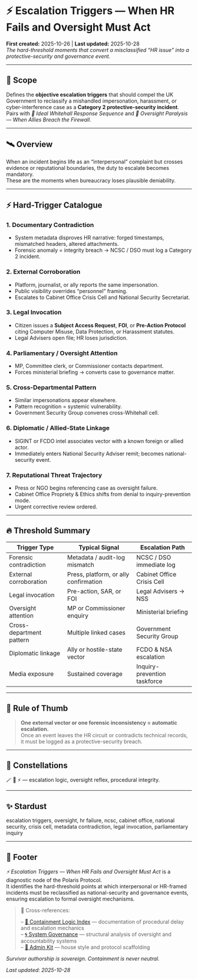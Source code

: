# ⚡ Escalation Triggers — When HR Fails and Oversight Must Act  
**First created:** 2025-10-26 | **Last updated:** 2025-10-28  
*The hard-threshold moments that convert a misclassified “HR issue” into a protective-security and governance event.*

---

## 🌱 Scope  

Defines the **objective escalation triggers** that should compel the UK Government to reclassify a mishandled impersonation, harassment, or cyber-interference case as a **Category 2 protective-security incident**.  
Pairs with *🧩 Ideal Whitehall Response Sequence* and *🧿 Oversight Paralysis — When Allies Breach the Firewall*.  

---

## 🛰️ Overview  

When an incident begins life as an “interpersonal” complaint but crosses evidence or reputational boundaries, the duty to escalate becomes mandatory.  
These are the moments when bureaucracy loses plausible deniability.

---

## ⚡ Hard-Trigger Catalogue  

### 1. **Documentary Contradiction**  
- System metadata disproves HR narrative: forged timestamps, mismatched headers, altered attachments.  
- Forensic anomaly = integrity breach → NCSC / DSO must log a Category 2 incident.  

### 2. **External Corroboration**  
- Platform, journalist, or ally reports the same impersonation.  
- Public visibility overrides “personnel” framing.  
- Escalates to Cabinet Office Crisis Cell and National Security Secretariat.  

### 3. **Legal Invocation**  
- Citizen issues a **Subject Access Request**, **FOI**, or **Pre-Action Protocol** citing Computer Misuse, Data Protection, or Harassment statutes.  
- Legal Advisers open file; HR loses jurisdiction.  

### 4. **Parliamentary / Oversight Attention**  
- MP, Committee clerk, or Commissioner contacts department.  
- Forces ministerial briefing → converts case to governance matter.  

### 5. **Cross-Departmental Pattern**  
- Similar impersonations appear elsewhere.  
- Pattern recognition = systemic vulnerability.  
- Government Security Group convenes cross-Whitehall cell.  

### 6. **Diplomatic / Allied-State Linkage**  
- SIGINT or FCDO intel associates vector with a known foreign or allied actor.  
- Immediately enters National Security Adviser remit; becomes national-security event.  

### 7. **Reputational Threat Trajectory**  
- Press or NGO begins referencing case as oversight failure.  
- Cabinet Office Propriety & Ethics shifts from denial to inquiry-prevention mode.  
- Urgent corrective review ordered.  

---

## 🔥 Threshold Summary  

| Trigger Type | Typical Signal | Escalation Path |
|---------------|----------------|-----------------|
| Forensic contradiction | Metadata / audit-log mismatch | NCSC / DSO immediate log |
| External corroboration | Press, platform, or ally confirmation | Cabinet Office Crisis Cell |
| Legal invocation | Pre-action, SAR, or FOI | Legal Advisers → NSS |
| Oversight attention | MP or Commissioner enquiry | Ministerial briefing |
| Cross-department pattern | Multiple linked cases | Government Security Group |
| Diplomatic linkage | Ally or hostile-state vector | FCDO & NSA escalation |
| Media exposure | Sustained coverage | Inquiry-prevention taskforce |

---

## 🧮 Rule of Thumb  

> **One external vector or one forensic inconsistency = automatic escalation.**  
> Once an event leaves the HR circuit or contradicts technical records, it must be logged as a protective-security breach.

---

## 🌌 Constellations  

🪄 🧿 ⚡ — escalation logic, oversight reflex, procedural integrity.  

---

## ✨ Stardust  

escalation triggers, oversight, hr failure, ncsc, cabinet office, national security, crisis cell, metadata contradiction, legal invocation, parliamentary inquiry  

---

## 🏮 Footer  

*⚡ Escalation Triggers — When HR Fails and Oversight Must Act* is a diagnostic node of the Polaris Protocol.  
It identifies the hard-threshold points at which interpersonal or HR-framed incidents must be reclassified as national-security and governance events, ensuring escalation to formal oversight mechanisms.  

> 📡 Cross-references:
> 
> – [💫 Containment Logic Index](../💫_Containment_Logic/README.md) — documentation of procedural delay and escalation mechanics  
> – [🌀 System Governance](../) — structural analysis of oversight and accountability systems  
> – [🏮 Admin Kit](../../../🏮_Admin_Kit/README.md) — house style and protocol scaffolding  

*Survivor authorship is sovereign. Containment is never neutral.*  

_Last updated: 2025-10-28_
